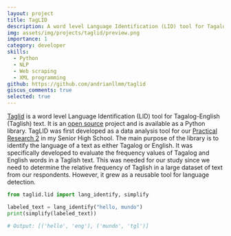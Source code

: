 ```yaml
---
layout: project
title: TagLID
description: A word level Language Identification (LID) tool for Tagalog-English (Taglish) text.
img: assets/img/projects/taglid/preview.png
importance: 1
category: developer
skills:
  - Python
  - NLP
  - Web scraping
  - XML programming
github: https://github.com/andrianllmm/taglid
giscus_comments: true
selected: true
---
```


[Taglid](https://github.com/andrianllmm/taglid) is a word level Language Identification (LID) tool for Tagalog-English (Taglish) text. It is an [open source](https://github.com/andrianllmm/taglid) project and is available as a Python library. TagLID was first developed as a data analysis tool for our [Practical Research 2](/publications/#maagma2023taglish) in my Senior High School. The main purpose of the library is to identify the language of a text as either Tagalog or English. It was specifically developed to evaluate the frequency values of Tagalog and English words in a Taglish text. This was needed for our study since we need to determine the relative frequency of Taglish in a large dataset of text from our respondents. However, it grew as a reusable tool for language detection.

```python
from taglid.lid import lang_identify, simplify

labeled_text = lang_identify("hello, mundo")
print(simplify(labeled_text))

# Output: [('hello', 'eng'), ('mundo', 'tgl')]

```